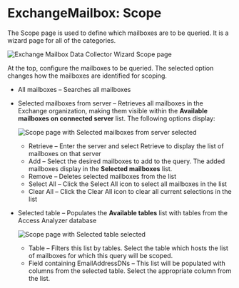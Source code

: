 # ExchangeMailbox: Scope

The Scope page is used to define which mailboxes are to be queried. It is a wizard page for all of the categories.

![Exchange Mailbox Data Collector Wizard Scope page](/img/product_docs/activitymonitor/config/activedirectory/scope.webp)

At the top, configure the mailboxes to be queried. The selected option changes how the mailboxes are identified for scoping.

- All mailboxes – Searches all mailboxes
- Selected mailboxes from server – Retrieves all mailboxes in the Exchange organization, making them visible within the __Available mailboxes on connected server__ list. The following options display:

  ![Scope page with Selected mailboxes from server selected](/img/product_docs/accessanalyzer/enterpriseauditor/admin/datacollector/exchangemailbox/scopeselectedmailboxes.webp)

  - Retrieve – Enter the server and select Retrieve to display the list of mailboxes on that server
  - Add – Select the desired mailboxes to add to the query. The added mailboxes display in the __Selected mailboxes__ list.
  - Remove – Deletes selected mailboxes from the list
  - Select All – Click the Select All icon to select all mailboxes in the list
  - Clear All – Click the Clear All icon to clear all current selections in the list
- Selected table – Populates the __Available tables__ list with tables from the Access Analyzer database

  ![Scope page with Selected table selected](/img/product_docs/accessanalyzer/enterpriseauditor/admin/datacollector/exchangepublicfolder/scopeselectedtable.webp)

  - Table – Filters this list by tables. Select the table which hosts the list of mailboxes for which this query will be scoped.
  - Field containing EmailAddressDNs – This list will be populated with columns from the selected table. Select the appropriate column from the list.

